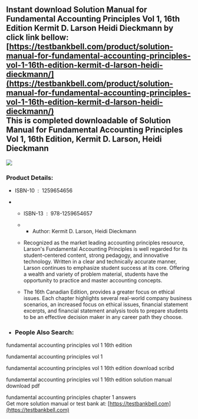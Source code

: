 Instant download **Solution Manual for Fundamental Accounting Principles Vol 1, 16th Edition Kermit D. Larson Heidi Dieckmann** by click link bellow:  
[https://testbankbell.com/product/solution-manual-for-fundamental-accounting-principles-vol-1-16th-edition-kermit-d-larson-heidi-dieckmann/](https://testbankbell.com/product/solution-manual-for-fundamental-accounting-principles-vol-1-16th-edition-kermit-d-larson-heidi-dieckmann/)  
This is completed downloadable of Solution Manual for Fundamental Accounting Principles Vol 1, 16th Edition, Kermit D. Larson, Heidi Dieckmann
----------------------------------------------------------------------------------------------------------------------------------------------


![](https://testbankbell.com/wp-content/uploads/2023/05/9781259654657_SolutionManual-1.jpeg)
### Product Details:


* ISBN-10 ‏ : ‎ 1259654656
* * ISBN-13 ‏ : ‎ 978-1259654657
  * * Author: Kermit D. Larson, Heidi Dieckmann
   
  * Recognized as the market leading accounting principles resource, Larson's Fundamental Accounting Principles is well regarded for its student-centered content, strong pedagogy, and innovative technology. Written in a clear and technically accurate manner, Larson continues to emphasize student success at its core. Offering a wealth and variety of problem material, students have the opportunity to practice and master accounting concepts.
  * The 16th Canadian Edition, provides a greater focus on ethical issues. Each chapter highlights several real-world company business scenarios, an increased focus on ethical issues, financial statement excerpts, and financial statement analysis tools to prepare students to be an effective decision maker in any career path they choose.
 
* ### People Also Search:

fundamental accounting principles vol 1 16th edition

fundamental accounting principles vol 1

fundamental accounting principles vol 1 16th edition download scribd

fundamental accounting principles vol 1 16th edition solution manual download pdf

fundamental accounting principles chapter 1 answers  
 Get more solution manual or test bank at: [https://testbankbell.com](https://testbankbell.com)
